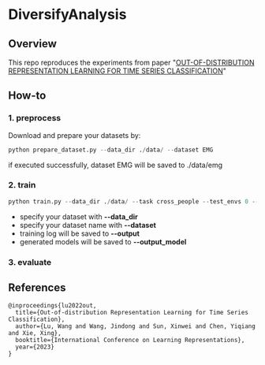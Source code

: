 # DiversifyAnalysis
## Overview
This repo reproduces the experiments from paper "[OUT-OF-DISTRIBUTION REPRESENTATION LEARNING FOR TIME SERIES CLASSIFICATION](https://openreview.net/pdf?id=gUZWOE42l6Q)"

## How-to
### 1. preprocess
Download and prepare your datasets by:
``` python 
python prepare_dataset.py --data_dir ./data/ --dataset EMG
```
if executed successfully, dataset EMG will be saved to ./data/emg

### 2. train
```python 
python train.py --data_dir ./data/ --task cross_people --test_envs 0 --dataset emg --algorithm diversify --latent_domain_num 10 --alpha1 1.0 --alpha 1.0 --lam 0.0 --local_epoch 3 --max_epoch 5 --lr 0.01 --output ./data/train_output/act/cross_people-emg-Diversify-0-10-1-1-0-3-50-0.01 --output_model ./data/model_output
```
- specify your dataset with **--data_dir**
- specify your dataset name with **--dataset**
- training log will be saved to **--output**
- generated models will be saved to **--output_model**

### 3. evaluate

## References
```
@inproceedings{lu2022out,
  title={Out-of-distribution Representation Learning for Time Series Classification},
  author={Lu, Wang and Wang, Jindong and Sun, Xinwei and Chen, Yiqiang and Xie, Xing},
  booktitle={International Conference on Learning Representations},
  year={2023}
}
```
